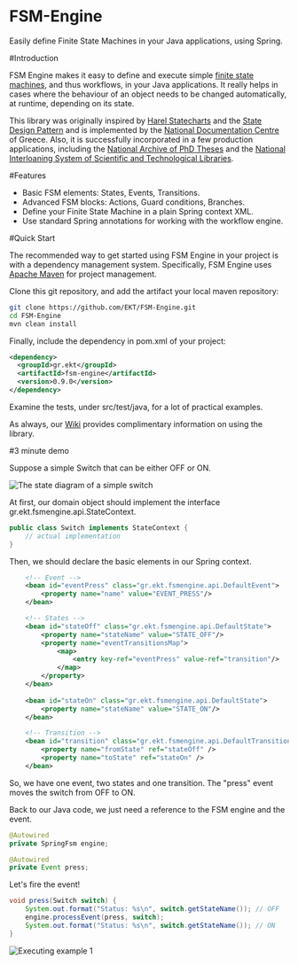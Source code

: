 FSM-Engine
==========

Easily define Finite State Machines in your Java applications, using Spring.

#Introduction

FSM Engine makes it easy to define and execute simple [finite state machines](http://en.wikipedia.org/wiki/Finite-state_machine), and thus workflows, in your Java applications. It really helps in cases where the behaviour of an object needs to be changed automatically, at runtime, depending on its state.

This library was originally inspired by [Harel Statecharts](http://www.wisdom.weizmann.ac.il/~dharel/papers/Statecharts.pdf) and the [State Design Pattern](http://en.wikipedia.org/wiki/State_pattern) and is implemented by the [National Documentation Centre](http://www.ekt.gr/en/) of Greece. Also, it is successfully incorporated in a few production applications, including the [National Archive of PhD Theses](http://www.didaktorika.gr/eadd/?locale=en) and the [National Interloaning System of Scientific and Technological Libraries](http://eskep.ekt.gr).

#Features

* Basic FSM elements: States, Events, Transitions.
* Advanced FSM blocks: Actions, Guard conditions, Branches.
* Define your Finite State Machine in a plain Spring context XML.
* Use standard Spring annotations for working with the workflow engine.

#Quick Start

The recommended way to get started using FSM Engine in your project is with a dependency management system. Specifically, FSM Engine uses [Apache Maven](http://maven.apache.org/) for project management.

Clone this git repository, and add the artifact your local maven repository:
```sh
git clone https://github.com/EKT/FSM-Engine.git
cd FSM-Engine
mvn clean install
```
Finally, include the dependency in pom.xml of your project:
```xml
<dependency>
  <groupId>gr.ekt</groupId>
  <artifactId>fsm-engine</artifactId>
  <version>0.9.0</version>
</dependency>
```
Examine the tests, under src/test/java, for a lot of practical examples. 

As always, our [Wiki](https://github.com/EKT/FSM-Engine/wiki) provides complimentary information on using the library.


#3 minute demo

Suppose a simple Switch that can be either OFF or ON.

![The state diagram of a simple switch](https://cloud.githubusercontent.com/assets/5664469/3731138/0db9e530-16e5-11e4-8678-87e9e0c36ad8.png)

At first, our domain object should implement the interface gr.ekt.fsmengine.api.StateContext.

```java
public class Switch implements StateContext {
	// actual implementation
}
```

Then, we should declare the basic elements in our Spring context.

```xml
    <!-- Event -->
    <bean id="eventPress" class="gr.ekt.fsmengine.api.DefaultEvent">
        <property name="name" value="EVENT_PRESS"/>
    </bean>

    <!-- States -->
    <bean id="stateOff" class="gr.ekt.fsmengine.api.DefaultState">
        <property name="stateName" value="STATE_OFF"/>
        <property name="eventTransitionsMap">
            <map>
                <entry key-ref="eventPress" value-ref="transition"/>
            </map>
        </property>
    </bean>
    
    <bean id="stateOn" class="gr.ekt.fsmengine.api.DefaultState">
        <property name="stateName" value="STATE_ON"/>
    </bean>

    <!-- Transition -->
    <bean id="transition" class="gr.ekt.fsmengine.api.DefaultTransition">
        <property name="fromState" ref="stateOff" />
        <property name="toState" ref="stateOn" />
    </bean>
```

So, we have one event, two states and one transition. The "press" event moves the switch from OFF to ON.

Back to our Java code, we just need a reference to the FSM engine and the event.

```java
@Autowired
private SpringFsm engine;

@Autowired
private Event press;
```

Let's fire the event!

```java
void press(Switch switch) {
	System.out.format("Status: %s\n", switch.getStateName()); // OFF
	engine.processEvent(press, switch);
	System.out.format("Status: %s\n", switch.getStateName()); // ON
}
```

![Executing example 1](https://cloud.githubusercontent.com/assets/5664469/3731205/ab66c306-16e6-11e4-95cc-276b08de6611.png)

